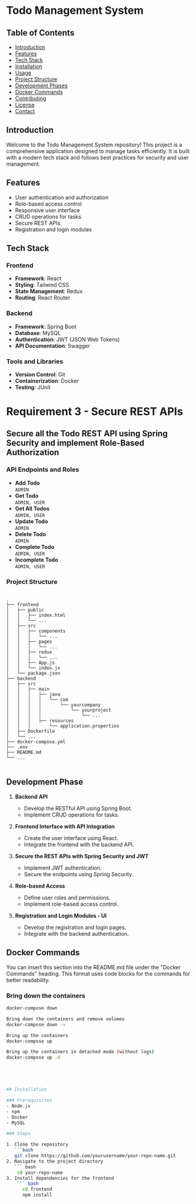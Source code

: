# Todo Management System

## Table of Contents

- [Introduction](#introduction)
- [Features](#features)
- [Tech Stack](#tech-stack)
- [Installation](#installation)
- [Usage](#usage)
- [Project Structure](#project-structure)
- [Development Phases](#development-phases)
- [Docker Commands](#docker-commands)
- [Contributing](#contributing)
- [License](#license)
- [Contact](#contact)

## Introduction

Welcome to the Todo Management System repository! This project is a comprehensive application designed to manage tasks efficiently. It is built with a modern tech stack and follows best practices for security and user management.

## Features

- User authentication and authorization
- Role-based access control
- Responsive user interface
- CRUD operations for tasks
- Secure REST APIs
- Registration and login modules

## Tech Stack

### Frontend
- **Framework**: React
- **Styling**: Tailwind CSS
- **State Management**: Redux
- **Routing**: React Router

### Backend
- **Framework**: Spring Boot
- **Database**: MySQL
- **Authentication**: JWT (JSON Web Tokens)
- **API Documentation**: Swagger

### Tools and Libraries
- **Version Control**: Git
- **Containerization**: Docker
- **Testing**: JUnit


# Requirement 3 - Secure REST APIs
## Secure all the Todo REST API using Spring Security and implement Role-Based Authorization
### API Endpoints and Roles
- **Add Todo**  
  `ADMIN`
- **Get Todo**  
  `ADMIN, USER`
- **Get All Todos**  
  `ADMIN, USER`
- **Update Todo**  
  `ADMIN`
- **Delete Todo**  
  `ADMIN`
- **Complete Todo**  
  `ADMIN, USER`
- **Incomplete Todo**  
  `ADMIN, USER`






### Project Structure
<pre>
<code>
.
├── frontend
│   ├── public
│   │   ├── index.html
│   │   └── ...
│   ├── src
│   │   ├── components
│   │   │   └── ...
│   │   ├── pages
│   │   │   └── ...
│   │   ├── redux
│   │   │   └── ...
│   │   ├── App.js
│   │   └── index.js
│   └── package.json
├── backend
│   ├── src
│   │   ├── main
│   │   │   ├── java
│   │   │   │   └── com
│   │   │   │       └── yourcompany
│   │   │   │           └── yourproject
│   │   │   │               └── ...
│   │   │   ├── resources
│   │   │       └── application.properties
│   ├── Dockerfile
│   └── ...
├── docker-compose.yml
├── .env
├── README.md
└── ...
</code>
</pre>



## Development Phase

1. **Backend API**
   - Develop the RESTful API using Spring Boot.
   - Implement CRUD operations for tasks.

2. **Frontend Interface with API Integration**
   - Create the user interface using React.
   - Integrate the frontend with the backend API.

3. **Secure the REST APIs with Spring Security and JWT**
   - Implement JWT authentication.
   - Secure the endpoints using Spring Security.

4. **Role-based Access**
   - Define user roles and permissions.
   - Implement role-based access control.

5. **Registration and Login Modules - UI**
   - Develop the registration and login pages.
   - Integrate with the backend authentication.


## Docker Commands

You can insert this section into the README.md file under the "Docker Commands" heading. This format uses code blocks for the commands for better readability.

### Bring down the containers
```bash
docker-compose down

Bring down the containers and remove volumes
docker-compose down -v

Bring up the containers
docker-compose up

Bring up the containers in detached mode (without logs)
docker-compose up -d





## Installation

### Prerequisites
- Node.js
- npm
- Docker
- MySQL

### Steps

1. Clone the repository
   ```bash
   git clone https://github.com/yourusername/your-repo-name.git
2. Navigate to the project directory
   ``` bash
    cd your-repo-name
3. Install dependencies for the frontend
    ``` bash
      cd frontend
      npm install
